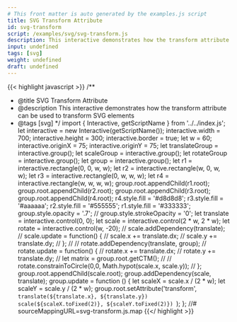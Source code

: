 ```yaml
---
# This front matter is auto generated by the examples.js script
title: SVG Transform Attribute
id: svg-transform
script: /examples/svg/svg-transform.js
description: This interactive demonstrates how the transform attribute can be used to transform SVG elements
input: undefined
tags: [svg]
weight: undefined
draft: undefined
---
```


{{< highlight javascript >}}
/**
* @title SVG Transform Attribute
* @description This interactive demonstrates how the transform attribute can be used to transform SVG elements
* @tags [svg]
*/
import { Interactive, getScriptName } from '../../index.js';
let interactive = new Interactive(getScriptName());
interactive.width = 700;
interactive.height = 300;
interactive.border = true;
let w = 60;
interactive.originX = 75;
interactive.originY = 75;
let translateGroup = interactive.group();
let scaleGroup = interactive.group();
let rotateGroup = interactive.group();
let group = interactive.group();
let r1 = interactive.rectangle(0, 0, w, w);
let r2 = interactive.rectangle(w, 0, w, w);
let r3 = interactive.rectangle(0, w, w, w);
let r4 = interactive.rectangle(w, w, w, w);
group.root.appendChild(r1.root);
group.root.appendChild(r2.root);
group.root.appendChild(r3.root);
group.root.appendChild(r4.root);
r4.style.fill = '#d8d8d8';
r3.style.fill = '#aaaaaa';
r2.style.fill = '#555555';
r1.style.fill = '#333333';
group.style.opacity = '.7';
// group.style.strokeOpacity = '0';
let translate = interactive.control(0, 0);
let scale = interactive.control(2 * w, 2 * w);
let rotate = interactive.control(w, -20);
// scale.addDependency(translate);
// scale.update = function() {
//   scale.x += translate.dx;
//   scale.y += translate.dy;
// };
//
// rotate.addDependency(translate, group);
// rotate.update = function() {
//   rotate.x += translate.dx;
//   rotate.y += translate.dy;
//   let matrix = group.root.getCTM();
//   // rotate.constrainToCircle(0,0, Math.hypot(scale.x, scale.y));
// };
group.root.appendChild(scale.root);
group.addDependency(scale, translate);
group.update = function () {
    let scaleX = scale.x / (2 * w);
    let scaleY = scale.y / (2 * w);
    group.root.setAttribute('transform', `translate(${translate.x}, ${translate.y}) scale(${scaleX.toFixed(2)}, ${scaleY.toFixed(2)}) `);
};
//# sourceMappingURL=svg-transform.js.map
{{</ highlight >}}

